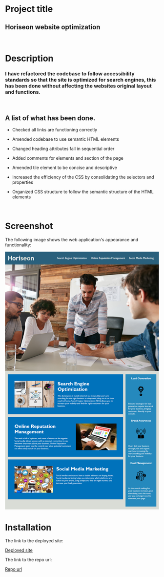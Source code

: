 # Project title

 
 ## Horiseon website optimization


<br/>

# Description
### I have refactored the codebase to follow accessibility standards so that the site is optimized for search engines, this has been done without affecting the websites original layout and functions.
<br/>

## A list of what has been done.

- Checked all links are functioning correctly

- Amended codebase to use semantic HTML elements

- Changed heading attributes fall in sequential order

- Added comments for elements and section of the page

- Amended tile element to be concise and descriptive

- Increased the efficiency of the CSS by consolidating the selectors and properties

- Organized CSS structure to follow the semantic structure of the HTML elements

<br/>

# Screenshot

The following image shows the web application's appearance and functionality:

![The Horiseon webpage includes a navigation bar, a header image, and cards with text and images at the bottom of the page.](./assets/images/site-expectation-image.png "site image")

# Installation

The link to the deployed site:

[Deployed site](https://devrayhe.github.io/html-css-git-code-refactor/)

The link to the repo url:

[Repo url](https://github.com/DevRayHE/html-css-git-code-refactor.git)



